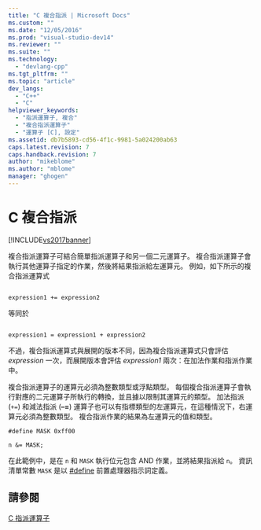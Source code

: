 ```yaml
---
title: "C 複合指派 | Microsoft Docs"
ms.custom: ""
ms.date: "12/05/2016"
ms.prod: "visual-studio-dev14"
ms.reviewer: ""
ms.suite: ""
ms.technology: 
  - "devlang-cpp"
ms.tgt_pltfrm: ""
ms.topic: "article"
dev_langs: 
  - "C++"
  - "C"
helpviewer_keywords: 
  - "指派運算子, 複合"
  - "複合指派運算子"
  - "運算子 [C], 設定"
ms.assetid: db7b5893-cd56-4f1c-9981-5a024200ab63
caps.latest.revision: 7
caps.handback.revision: 7
author: "mikeblome"
ms.author: "mblome"
manager: "ghogen"
---
```

# C 複合指派
[!INCLUDE[vs2017banner](../assembler/inline/includes/vs2017banner.md)]

複合指派運算子可結合簡單指派運算子和另一個二元運算子。  複合指派運算子會執行其他運算子指定的作業，然後將結果指派給左運算元。  例如，如下所示的複合指派運算式  
  
```  
  
expression1 += expression2  
```  
  
 等同於  
  
```  
  
expression1 = expression1 + expression2  
```  
  
 不過，複合指派運算式與展開的版本不同，因為複合指派運算式只會評估 *expression* 一次，而展開版本會評估 *expression1* 兩次：在加法作業和指派作業中。  
  
 複合指派運算子的運算元必須為整數類型或浮點類型。  每個複合指派運算子會執行對應的二元運算子所執行的轉換，並且據以限制其運算元的類型。  加法指派 \(`+=`\) 和減法指派 \(**–\=**\) 運算子也可以有指標類型的左運算元，在這種情況下，右運算元必須為整數類型。  複合指派作業的結果為左運算元的值和類型。  
  
```  
#define MASK 0xff00  
  
n &= MASK;  
```  
  
 在此範例中，是在 `n` 和 `MASK` 執行位元包含 AND 作業，並將結果指派給 `n`。  資訊清單常數 `MASK` 是以 [\#define](../preprocessor/hash-define-directive-c-cpp.md) 前置處理器指示詞定義。  
  
## 請參閱  
 [C 指派運算子](../c-language/c-assignment-operators.md)